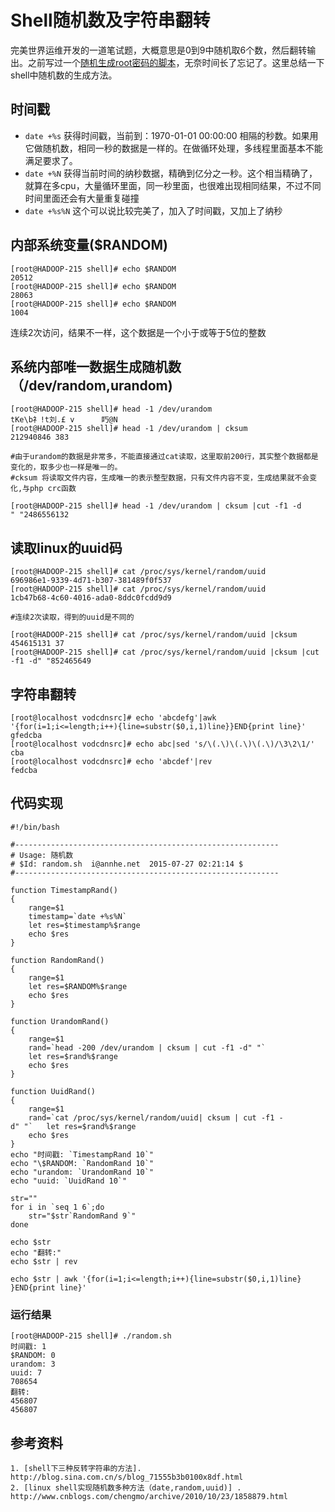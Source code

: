 # Shell随机数及字符串翻转

完美世界运维开发的一道笔试题，大概意思是0到9中随机取6个数，然后翻转输出。之前写过一个[随机生成root密码的脚本](http://www.annhe.net/article-3029.html)，无奈时间长了忘记了。这里总结一下shell中随机数的生成方法。

## 时间戳
- `date +%s` 获得时间戳，当前到：1970-01-01 00:00:00 相隔的秒数。如果用它做随机数，相同一秒的数据是一样的。在做循环处理，多线程里面基本不能满足要求了。
- `date +%N` 获得当前时间的纳秒数据，精确到亿分之一秒。这个相当精确了，就算在多cpu，大量循环里面，同一秒里面，也很难出现相同结果，不过不同时间里面还会有大量重复碰撞
- `date +%s%N` 这个可以说比较完美了，加入了时间戳，又加上了纳秒

## 内部系统变量($RANDOM)

```
[root@HADOOP-215 shell]# echo $RANDOM
20512
[root@HADOOP-215 shell]# echo $RANDOM
28063
[root@HADOOP-215 shell]# echo $RANDOM
1004
```
连续2次访问，结果不一样，这个数据是一个小于或等于5位的整数

## 系统内部唯一数据生成随机数（/dev/random,urandom)

```
[root@HADOOP-215 shell]# head -1 /dev/urandom
tKe\b⺭!t刘.£	v      䀎@N 
[root@HADOOP-215 shell]# head -1 /dev/urandom | cksum
212940846 383

#由于urandom的数据是非常多，不能直接通过cat读取，这里取前200行，其实整个数据都是变化的，取多少也一样是唯一的。
#cksum 将读取文件内容，生成唯一的表示整型数据，只有文件内容不变，生成结果就不会变化,与php crc函数

[root@HADOOP-215 shell]# head -1 /dev/urandom | cksum |cut -f1 -d
" "2486556132
```

## 读取linux的uuid码

```
[root@HADOOP-215 shell]# cat /proc/sys/kernel/random/uuid 
696986e1-9339-4d71-b307-381489f0f537
[root@HADOOP-215 shell]# cat /proc/sys/kernel/random/uuid 
1cb47b68-4c60-4016-ada0-8ddc0fcdd9d9

#连续2次读取，得到的uuid是不同的

[root@HADOOP-215 shell]# cat /proc/sys/kernel/random/uuid |cksum
454615131 37
[root@HADOOP-215 shell]# cat /proc/sys/kernel/random/uuid |cksum |cut -f1 -d" "852465649
```

## 字符串翻转

```
[root@localhost vodcdnsrc]# echo 'abcdefg'|awk '{for(i=1;i<=length;i++){line=substr($0,i,1)line}}END{print line}'          
gfedcba
[root@localhost vodcdnsrc]# echo abc|sed 's/\(.\)\(.\)\(.\)/\3\2\1/'
cba
[root@localhost vodcdnsrc]# echo 'abcdef'|rev
fedcba
```

## 代码实现

```
#!/bin/bash

#-----------------------------------------------------------
# Usage: 随机数
# $Id: random.sh  i@annhe.net  2015-07-27 02:21:14 $
#-----------------------------------------------------------

function TimestampRand()
{
	range=$1
	timestamp=`date +%s%N`
	let res=$timestamp%$range
	echo $res
}

function RandomRand()
{
	range=$1
	let res=$RANDOM%$range
	echo $res
}

function UrandomRand()
{
	range=$1
	rand=`head -200 /dev/urandom | cksum | cut -f1 -d" "`
	let res=$rand%$range
	echo $res
}

function UuidRand()
{
	range=$1
	rand=`cat /proc/sys/kernel/random/uuid| cksum | cut -f1 -
d" "`	let res=$rand%$range
	echo $res
}
echo "时间戳: `TimestampRand 10`"
echo "\$RANDOM: `RandomRand 10`"
echo "urandom: `UrandomRand 10`"
echo "uuid: `UuidRand 10`"

str=""
for i in `seq 1 6`;do
	str="$str`RandomRand 9`"
done

echo $str
echo "翻转:"
echo $str | rev

echo $str | awk '{for(i=1;i<=length;i++){line=substr($0,i,1)line}
}END{print line}'
```

### 运行结果

```
[root@HADOOP-215 shell]# ./random.sh 
时间戳: 1
$RANDOM: 0
urandom: 3
uuid: 7
708654
翻转:
456807
456807
```

## 参考资料

```
1. [shell下三种反转字符串的方法]. http://blog.sina.com.cn/s/blog_71555b3b0100x8df.html
2. [linux shell实现随机数多种方法（date,random,uuid)] . http://www.cnblogs.com/chengmo/archive/2010/10/23/1858879.html
```